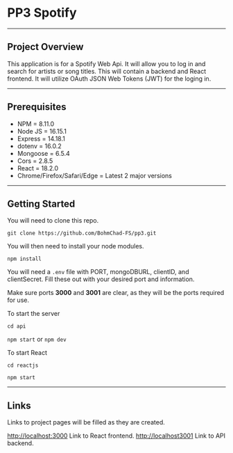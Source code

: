 # PP3 Spotify
---

## Project Overview

This application is for a Spotify Web Api. It will allow you to log in and search for artists or song titles. This will contain a backend and React frontend. It will utilize OAuth JSON Web Tokens (JWT) for the loging in.

---
## Prerequisites

- NPM = 8.11.0
- Node JS = 16.15.1
- Express = 14.18.1
- dotenv = 16.0.2
- Mongoose = 6.5.4
- Cors = 2.8.5
- React = 18.2.0
- Chrome/Firefox/Safari/Edge = Latest 2 major versions

---
## Getting Started

You will need to clone this repo.

`git clone https://github.com/BohmChad-FS/pp3.git`

You will then need to install your node modules.

`npm install`

You will need a `.env` file with PORT, mongoDBURL, clientID, and clientSecret. Fill these out with your desired port and information.

Make sure ports **3000** and **3001** are clear, as they will be the ports required for use.

To start the server

`cd api`

`npm start` 
or
`npm dev`

To start React

`cd reactjs`

`npm start`

---
## Links

Links to project pages will be filled as they are created.

[http://localhost:3000](http://localhost3000) Link to React frontend.
[http://localhost3001](http://localhost3001) Link to API backend.